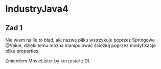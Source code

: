 # IndustryJava4


## Zad 1

Nie wiem na ile to błąd, ale nazwę pliku wstrzykuje poprzez Springowe @Value, dzięki temu można manipulować ścieżką poprzez modyfikacje pliku properties. 

Zmieniłem MovieLister by korzystał z DI. 
